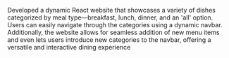 Developed a dynamic React website that showcases a variety of dishes categorized by meal type—breakfast, lunch, dinner, and an 'all' option. Users can easily navigate through the categories using a dynamic navbar. Additionally, the website allows for seamless addition of new menu items and even lets users introduce new categories to the navbar, offering a versatile and interactive dining experience
